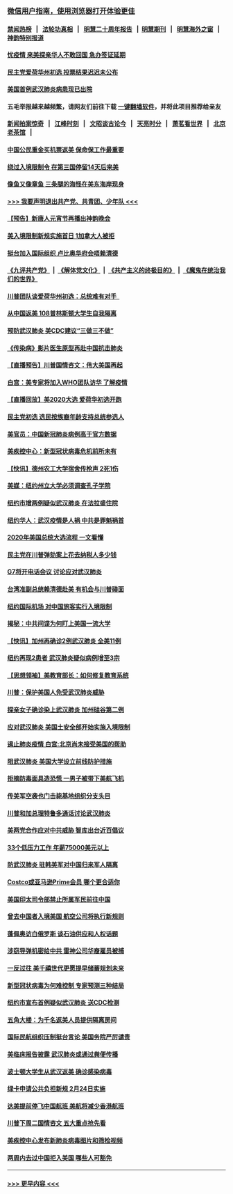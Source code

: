 ### [微信用户指南，使用浏览器打开体验更佳](https://github.com/gfw-breaker/banned-news1/blob/master/indexes/wechat-guide.md?t=0)
#### [禁闻热榜](热点新闻.md?t=0)  &nbsp;&nbsp;|&nbsp;&nbsp; [法轮功真相](https://github.com/gfw-breaker/truth/blob/master/README.md?t=0) &nbsp;&nbsp;|&nbsp;&nbsp; [明慧二十周年报告](https://github.com/gfw-breaker/mh-reports/blob/master/README.md?t=0) &nbsp;&nbsp;|&nbsp;&nbsp;[明慧期刊](https://github.com/gfw-breaker/mh-qikan) &nbsp;&nbsp;|&nbsp;&nbsp; [明慧海外之窗](https://github.com/gfw-breaker/mh-news/blob/master/README.md?t=0) &nbsp;&nbsp;|&nbsp;&nbsp; [神韵特别报道](https://github.com/gfw-breaker/mh-news/blob/master/shenyun.md?t=0)
#### [忧疫情 来美探亲华人不敢回国 急办签证延期](../pages/nsc412/n11843344.md?t=02050033) 
#### [民主党爱荷华州初选 投票结果迟迟未公布](../pages/nsc412/n11844207.md?t=02050033) 
#### [美国首例武汉肺炎病患现已出院](../pages/nsc412/n11842740.md?t=02050033) 
#### 五毛举报越来越频繁，请网友们前往下载 [一键翻墙软件](https://github.com/gfw-breaker/ssr-accounts)，并将此项目推荐给亲友
#### [新闻拍案惊奇](https://github.com/gfw-breaker/banned-news1/blob/master/pages/link4.md) &nbsp;&nbsp;|&nbsp;&nbsp; [江峰时刻](https://github.com/gfw-breaker/banned-news1/blob/master/pages/link4.md) &nbsp;&nbsp;|&nbsp;&nbsp; [文昭谈古论今](https://github.com/gfw-breaker/banned-news1/blob/master/pages/link4.md) &nbsp;&nbsp;|&nbsp;&nbsp; [天亮时分](https://github.com/gfw-breaker/banned-news1/blob/master/pages/link4.md) &nbsp;&nbsp;|&nbsp;&nbsp; [萧茗看世界](https://github.com/gfw-breaker/banned-news1/blob/master/pages/link4.md) &nbsp;&nbsp;|&nbsp;&nbsp; [北京老茶馆](https://github.com/gfw-breaker/banned-news1/blob/master/pages/link4.md) &nbsp;&nbsp;|&nbsp;&nbsp; 
#### [中国公民重金买机票返美 保命保工作最重要](../pages/nsc412/n11843282.md?t=02050033) 
#### [绕过入境限制令  在第三国停留14天后来美](../pages/nsc412/n11843341.md?t=02050033) 
#### [像鱼又像章鱼 三条腿的海怪在美东海岸现身](../pages/nsc412/n11843092.md?t=02050033) 
#### [>>> 我要声明退出共产党、共青团、少年队 <<<](https://github.com/begood0513/goodnews/blob/master/quit/letter.md) 
#### [【预告】新唐人元宵节再播出神韵晚会](../pages/nsc412/n11843192.md?t=02050033) 
#### [美入境限制新规实施首日 1加拿大人被拒](../pages/nsc412/n11843058.md?t=02050033) 
#### [挺台加入国际组织 卢比奥华府会唔赖清德](../pages/nsc412/n11843023.md?t=02050033) 
#### [《九评共产党》](https://github.com/begood0513/9ping.md/blob/master/README.md) &nbsp;|&nbsp; [《解体党文化》](../../../../jtdwh.md/blob/master/README.md)  &nbsp;|&nbsp; [《共产主义的终极目的》](../../../../gczydzjmd.md/blob/master/README.md) &nbsp;|&nbsp; [《魔鬼在统治我们的世界》](../../../../mgztzwmdsj.md/blob/master/README.md) 
#### [川普团队谈爱荷华州初选：总统难有对手  ](../pages/nsc412/n11842867.md?t=02050033) 
#### [从中国返美 108普林斯顿大学生自我隔离](../pages/nsc412/n11842714.md?t=02050033) 
#### [预防武汉肺炎 美CDC建议“三做三不做”](../pages/nsc412/n11842700.md?t=02050033) 
#### [《传染病》影片医生原型再赴中国抗击肺炎](../pages/nsc412/n11842626.md?t=02050033) 
#### [【直播预告】川普国情咨文：伟大美国再起](../pages/nsc412/n11842079.md?t=02050033) 
#### [白宫：美专家将加入WHO团队访华 了解疫情](../pages/nsc412/n11842198.md?t=02050033) 
#### [【直播回放】美2020大选 爱荷华初选开跑](../pages/nsc412/n11841820.md?t=02050033) 
#### [民主党初选 选民按族裔年龄支持总统参选人](../pages/nsc412/n11842239.md?t=02050033) 
#### [美官员：中国新冠肺炎病例高于官方数据](../pages/nsc412/n11842452.md?t=02050033) 
#### [美疾控中心：新型冠状病毒危机前所未有](../pages/nsc412/n11842406.md?t=02050033) 
#### [【快讯】德州农工大学宿舍传枪声 2死1伤](../pages/nsc412/n11842279.md?t=02050033) 
#### [美媒：纽约州立大学必须调查孔子学院](../pages/nsc412/n11840637.md?t=02050033) 
#### [纽约市增两例疑似武汉肺炎 在法拉盛住院](../pages/nsc412/n11840625.md?t=02050033) 
#### [纽约华人：武汉疫情是人祸 中共是罪魁祸首](../pages/nsc412/n11840631.md?t=02050033) 
#### [2020年美国总统大选流程 一文看懂](../pages/nsc412/n11842056.md?t=02050033) 
#### [民主党在川普弹劾案上花去纳税人多少钱](../pages/nsc412/n11841941.md?t=02050033) 
#### [G7将开电话会议 讨论应对武汉肺炎](../pages/nsc412/n11841658.md?t=02050033) 
#### [台湾准副总统赖清德赴美 有机会与川普碰面](../pages/nsc412/n11841332.md?t=02050033) 
#### [纽约国际机场  对中国旅客实行入境限制](../pages/nsc412/n11840619.md?t=02050033) 
#### [揭秘：中共间谍为何盯上美国一流大学](../pages/nsc412/n11840270.md?t=02050033) 
#### [【快讯】加州再确诊2例武汉肺炎 全美11例](../pages/nsc412/n11840339.md?t=02050033) 
#### [纽约再现2患者 武汉肺炎疑似病例增至3宗](../pages/nsc412/n11840010.md?t=02050033) 
#### [【思想领袖】美教育部长：如何修复教育系统](../pages/nsc412/n11690865.md?t=02050033) 
#### [川普：保护美国人免受武汉肺炎威胁](../pages/nsc412/n11839718.md?t=02050033) 
#### [探亲女子确诊染上武汉肺炎 加州硅谷第二例](../pages/nsc412/n11839784.md?t=02050033) 
#### [应对武汉肺炎 美国土安全部开始实施入境限制](../pages/nsc412/n11839729.md?t=02050033) 
#### [遏止肺炎疫情 白宫:北京尚未接受美国的帮助](../pages/nsc412/n11839660.md?t=02050033) 
#### [阻武汉肺炎 美国大学设立前线防护措施](../pages/nsc412/n11839479.md?t=02050033) 
#### [拒摘防毒面具造恐慌 一男子被带下美航飞机](../pages/nsc412/n11839455.md?t=02050033) 
#### [传美军空袭也门击毙基地组织分支头目](../pages/nsc412/n11839210.md?t=02050033) 
#### [川普和加总理特鲁多通话讨论武汉肺炎](../pages/nsc412/n11839128.md?t=02050033) 
#### [美两党合作应对中共威胁 智库出台近百倡议](../pages/nsc412/n11838437.md?t=02050033) 
#### [33个低压力工作 年薪75000美元以上](../pages/nsc412/n11834441.md?t=02050033) 
#### [防武汉肺炎 驻韩美军对中国归来军人隔离](../pages/nsc412/n11838970.md?t=02050033) 
#### [Costco或亚马逊Prime会员 哪个更合适你](../pages/nsc412/n11834459.md?t=02050033) 
#### [美国印太司令部禁止所属军民前往中国](../pages/nsc412/n11838418.md?t=02050033) 
#### [曾去中国者入境美国 航空公司将执行新规则](../pages/nsc412/n11838375.md?t=02050033) 
#### [蓬佩奥访白俄罗斯 谈石油供应和人权话题](../pages/nsc412/n11838242.md?t=02050033) 
#### [涉窃导弹机密给中共 雷神公司华裔雇员被捕](../pages/nsc412/n11838129.md?t=02050033) 
#### [一反过往 美千禧世代更愿提早储蓄规划未来](../pages/nsc412/n11837601.md?t=02050033) 
#### [新型冠状病毒为何难控制 专家预测三种结局](../pages/nsc412/n11838002.md?t=02050033) 
#### [纽约市宣布首例疑似武汉肺炎 送CDC检测](../pages/nsc412/n11837852.md?t=02050033) 
#### [五角大楼：为千名返美人员提供隔离房间](../pages/nsc412/n11837831.md?t=02050033) 
#### [国际民航组织压制挺台言论 美国务院严厉谴责](../pages/nsc412/n11837791.md?t=02050033) 
#### [美临床报告披露 武汉肺炎或通过粪便传播](../pages/nsc412/n11837626.md?t=02050033) 
#### [波士顿大学生从武汉返美 确诊感染病毒](../pages/nsc412/n11837580.md?t=02050033) 
#### [绿卡申请公共负担新规 2月24日实施](../pages/nsc412/n11836634.md?t=02050033) 
#### [达美提前停飞中国航班 美航将减少香港航班](../pages/nsc412/n11837649.md?t=02050033) 
#### [川普下周二国情咨文 五大重点抢先看](../pages/nsc412/n11837512.md?t=02050033) 
#### [美疾控中心发布新肺炎病毒图片和筛检视频](../pages/nsc412/n11837491.md?t=02050033) 
#### [两周内去过中国拒入美国 哪些人可豁免](../pages/nsc412/n11837400.md?t=02050033) 

----
#### [ >>> 更早内容 <<< ](../indexes/nsc412-earlier.md)
